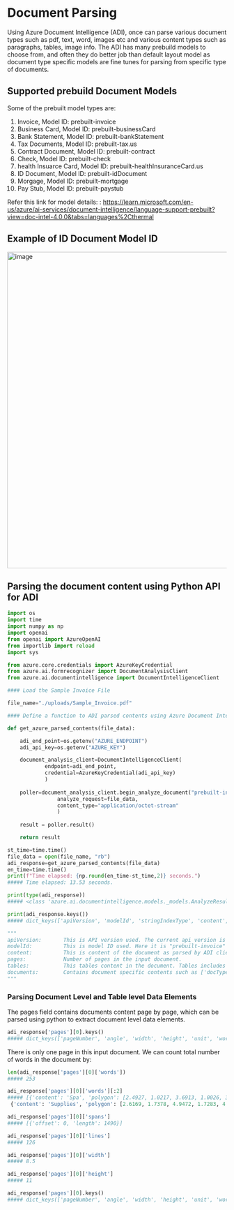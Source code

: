 # Document Parsing

Using Azure Document Intelligence (ADI), once can parse various document types such as pdf, text, word, images etc and various content types such as paragraphs, tables, image info. The ADI has many prebuild models to choose from, and often they do better job than default layout model as document type specific models are fine tunes for parsing from specific type of documents. 

## Supported prebuild Document Models

Some of the prebuilt model types are:

1. Invoice, Model ID: prebuilt-invoice
2. Business Card, Model ID: prebuilt-businessCard
3. Bank Statement, Model ID: prebuilt-bankStatement
4. Tax Documents, Model ID: prebuilt-tax.us
5. Contract Document, Model ID: prebuilt-contract
6. Check, Model ID: prebuilt-check
7. health Insuarce Card, Model ID: prebuilt-healthInsuranceCard.us
8. ID Document, Model ID: prebuilt-idDocument
9. Morgage, Model ID: prebuilt-mortgage
10. Pay Stub, Model ID: prebuilt-paystub


Refer this link for model details: : https://learn.microsoft.com/en-us/azure/ai-services/document-intelligence/language-support-prebuilt?view=doc-intel-4.0.0&tabs=languages%2Cthermal

## Example of ID Document Model ID

<img width="725" alt="image" src="https://github.com/user-attachments/assets/bd741971-938c-4ba2-9249-74f59bae9cd7">


## Parsing the document content using Python API for ADI

```python
import os
import time
import numpy as np
import openai
from openai import AzureOpenAI
from importlib import reload
import sys

from azure.core.credentials import AzureKeyCredential
from azure.ai.formrecognizer import DocumentAnalysisClient
from azure.ai.documentintelligence import DocumentIntelligenceClient

#### Load the Sample Invoice File

file_name="./uploads/Sample_Invoice.pdf"

#### Define a function to ADI parsed contents using Azure Document Intelligence Client

def get_azure_parsed_contents(file_data):

    adi_end_point=os.getenv("AZURE_ENDPOINT")
    adi_api_key=os.getenv("AZURE_KEY")

    document_analysis_client=DocumentIntelligenceClient(
            endpoint=adi_end_point, 
            credential=AzureKeyCredential(adi_api_key)
            )
    
    poller=document_analysis_client.begin_analyze_document("prebuilt-invoice",
                analyze_request=file_data,
                content_type="application/octet-stream"
                )
    
    result = poller.result()

    return result

st_time=time.time()
file_data = open(file_name, "rb")
adi_response=get_azure_parsed_contents(file_data)
en_time=time.time()
print(f"Time elapsed: {np.round(en_time-st_time,2)} seconds.")
##### Time elapsed: 13.53 seconds.

print(type(adi_response))
##### <class 'azure.ai.documentintelligence.models._models.AnalyzeResult'>

print(adi_response.keys())
##### dict_keys(['apiVersion', 'modelId', 'stringIndexType', 'content', 'pages', 'tables', 'styles', 'documents', 'contentFormat'])

"""
apiVersion:       This is API version used. The current api version is "'2024-02-29-preview'"
modelId:          This is model ID used. Here it is "prebuilt-invoice"
content:          This is content of the document as parsed by ADI client.
pages:            Number of pages in the input document.
tables:           This tables content in the document. Tables includes list of any table like content in the input documents and not necsssarily explit tables from document.
documents:        Contains document specific contents such as ['docType', 'boundingRegions', 'fields', 'confidence', 'spans'].
"""

```

### Parsing Document Level and Table level Data Elements

The pages field contains documents content page by page, which can be parsed using python to extract document level data elements.

```python
adi_response['pages'][0].keys()
##### dict_keys(['pageNumber', 'angle', 'width', 'height', 'unit', 'words', 'lines', 'spans'])
```
There is only one page in this input document. We can count total number of words in the document by:

```python
len(adi_response['pages'][0]['words'])
##### 253

adi_response['pages'][0]['words'][:2]
##### [{'content': 'Spa', 'polygon': [2.4927, 1.0217, 3.6913, 1.0026, 3.7056, 1.6185, 2.507, 1.6328], 'spans': [{'offset': 0, 'length': 3}]},
 {'content': 'Supplies', 'polygon': [2.6169, 1.7378, 4.9472, 1.7283, 4.9472, 2.3537, 2.6169, 2.3633], 'spans': [{'offset': 4, 'length': 8}]}]

adi_response['pages'][0]['spans']
##### [{'offset': 0, 'length': 1490}]

adi_response['pages'][0]['lines']
##### 126

adi_response['pages'][0]['width']
##### 8.5

adi_response['pages'][0]['height']
##### 11

adi_response['pages'][0].keys()
##### dict_keys(['pageNumber', 'angle', 'width', 'height', 'unit', 'words', 'lines', 'spans'])


```

